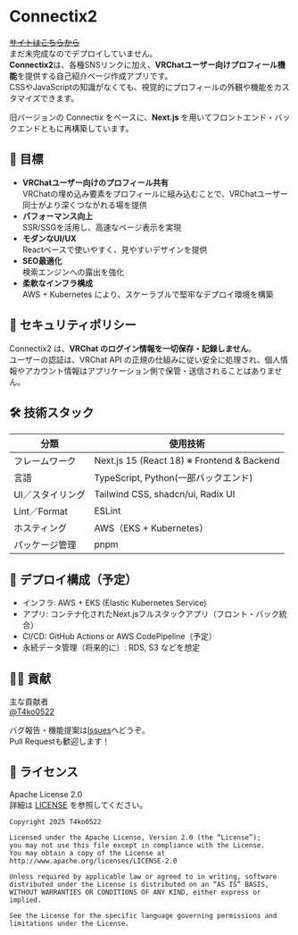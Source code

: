 # Connectix2

~~[サイトはこちらから]()~~  
まだ未完成なのでデプロイしていません。  
**Connectix2**は、各種SNSリンクに加え、**VRChatユーザー向けプロフィール機能**を提供する自己紹介ページ作成アプリです。  
CSSやJavaScriptの知識がなくても、視覚的にプロフィールの外観や機能をカスタマイズできます。

旧バージョンの Connectix をベースに、**Next.js** を用いてフロントエンド・バックエンドともに再構築しています。

## 🎯 目標

- **VRChatユーザー向けのプロフィール共有**  
  VRChatの埋め込み要素をプロフィールに組み込むことで、VRChatユーザー同士がより深くつながれる場を提供
- **パフォーマンス向上**  
  SSR/SSGを活用し、高速なページ表示を実現
- **モダンなUI/UX**  
  Reactベースで使いやすく、見やすいデザインを提供
- **SEO最適化**  
  検索エンジンへの露出を強化
- **柔軟なインフラ構成**  
  AWS + Kubernetes により、スケーラブルで堅牢なデプロイ環境を構築

## 🔐 セキュリティポリシー

Connectix2 は、**VRChat のログイン情報を一切保存・記録しません**。  
ユーザーの認証は、VRChat API の正規の仕組みに従い安全に処理され、個人情報やアカウント情報はアプリケーション側で保管・送信されることはありません。

## 🛠 技術スタック

| 分類              | 使用技術                              |
| ----------------- | ------------------------------------- |
| フレームワーク    | Next.js 15 (React 18) ※ Frontend & Backend |
| 言語              | TypeScript, Python(一部バックエンド)                            |
| UI／スタイリング  | Tailwind CSS, shadcn/ui, Radix UI     |
| Lint／Format      | ESLint                      |
| ホスティング      | AWS（EKS + Kubernetes）               |
| パッケージ管理    | pnpm                                  |

## 🧱 デプロイ構成（予定）

- インフラ: AWS + EKS (Elastic Kubernetes Service)
- アプリ: コンテナ化されたNext.jsフルスタックアプリ（フロント・バック統合）
- CI/CD: GitHub Actions or AWS CodePipeline（予定）
- 永続データ管理（将来的に）: RDS, S3 などを想定

## 🙋‍♂️ 貢献

主な貢献者  
[@T4ko0522](https://github.com/T4ko0522)  

バグ報告・機能提案は[Issues](https://github.com/T4ko0522/Connectix2/issues)へどうぞ。  
Pull Requestも歓迎します！

## 📄 ライセンス

Apache License 2.0  
詳細は [LICENSE](https://github.com/T4ko0522/Connectix2/blob/master/LICENSE) を参照してください。
```
Copyright 2025 T4ko0522

Licensed under the Apache License, Version 2.0 (the “License”);
you may not use this file except in compliance with the License.
You may obtain a copy of the License at
http://www.apache.org/licenses/LICENSE-2.0

Unless required by applicable law or agreed to in writing, software
distributed under the License is distributed on an “AS IS” BASIS,
WITHOUT WARRANTIES OR CONDITIONS OF ANY KIND, either express or implied.

See the License for the specific language governing permissions and
limitations under the License.
```